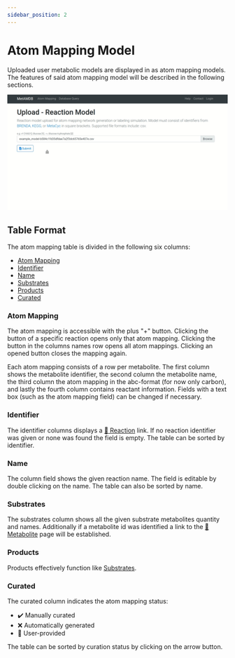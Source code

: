 ```yaml
---
sidebar_position: 2
---
```


# Atom Mapping Model

Uploaded user metabolic models are displayed in as atom mapping models. The features of said atom mapping model will be described in the following sections.

![Atom Mapping Model](../assets/video/metamdb_atom_model_short.gif)

## Table Format
The atom mapping table is divided in the following six columns:
- [Atom Mapping](/metamdb-docs/docs/atom-mapping/atom-mapping-model#atom-mapping)
- [Identifier](/metamdb-docs/docs/atom-mapping/atom-mapping-model#identifier)
- [Name](/metamdb-docs/docs/atom-mapping/atom-mapping-model#name)
- [Substrates](/metamdb-docs/docs/atom-mapping/atom-mapping-model#substrates)
- [Products](/metamdb-docs/docs/atom-mapping/atom-mapping-model#products)
- [Curated](/metamdb-docs/docs/atom-mapping/atom-mapping-model#curated)

### Atom Mapping
The atom mapping is accessible with the plus "+" button. Clicking the button of a specific reaction opens only that atom mapping. Clicking the button in the columns names row opens all atom mappings. Clicking an opened button closes the mapping again.

Each atom mapping consists of a row per metabolite. The first column shows the metabolite identifier, the second column the metabolite name, the third column the atom mapping in the abc-format (for now only carbon), and lastly the fourth column contains reactant information. Fields with a text box (such as the atom mapping field) can be changed if necessary.

### Identifier
The identifier columns displays a [:link: Reaction](/metamdb-docs/docs/database-query/reaction) link. If no reaction identifier was given or none was found the field is empty. The table can be sorted by identifier.

### Name
The column field shows the given reaction name. The field is editable by double clicking on the name. The table can also be sorted by name.

### Substrates
The substrates column shows all the given substrate metabolites quantity and names. Additionally if a metabolite id was identified a link to the [:link: Metabolite](/metamdb-docs/docs/database-query/metabolite) page will be established.

### Products
Products effectively function like [Substrates](/metamdb-docs/docs/atom-mapping/atom-mapping-model#substrates).

### Curated
The curated column indicates the atom mapping status:
- :heavy_check_mark: Manually curated
- :x: Automatically generated
- :bust_in_silhouette: User-provided

The table can be sorted by curation status by clicking on the arrow button.